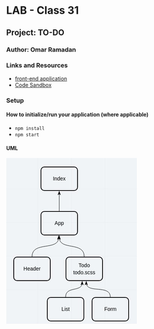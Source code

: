# LAB - Class 31

## Project: TO-DO

### Author: Omar Ramadan

### Links and Resources

- [front-end application](https://festive-meitner-8ac018.netlify.app/)
- [Code Sandbox](https://codesandbox.io/s/to-do-ljpb9?file=/src/components/todo)

### Setup

#### How to initialize/run your application (where applicable)

- `npm install`
- `npm start`

#### UML

![UML](screenshot%20(27).jpeg)
